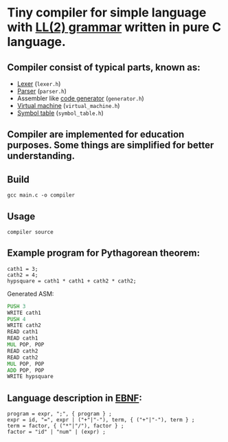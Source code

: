 # Tiny compiler for simple language with [LL(2) grammar](https://en.wikipedia.org/wiki/LL_grammar) written in pure C language. 
## Compiler consist of typical parts, known as:
* [Lexer](https://en.wikipedia.org/wiki/Lexical_analysis) (```lexer.h```)
* [Parser](https://en.wikipedia.org/wiki/Parsing) (```parser.h```)
* Assembler like [code generator](https://en.wikipedia.org/wiki/Code_generation_(compiler)) (```generator.h```)
* [Virtual machine](https://en.wikipedia.org/wiki/Virtual_machine) (```virtual_machine.h```)
* [Symbol table](https://en.wikipedia.org/wiki/Symbol_table) (```symbol_table.h```)
## Compiler are implemented for education purposes. Some things are simplified for better understanding.
## Build
```gcc main.c -o compiler```
## Usage
```compiler source```
## Example program for Pythagorean theorem:
```
cath1 = 3;
cath2 = 4;
hypsquare = cath1 * cath1 + cath2 * cath2;
```
Generated ASM:
```asm
PUSH 3
WRITE cath1
PUSH 4
WRITE cath2
READ cath1
READ cath1
MUL POP, POP
READ cath2
READ cath2
MUL POP, POP
ADD POP, POP
WRITE hypsquare
```
## Language description in [EBNF](https://en.wikipedia.org/wiki/Extended_Backus%E2%80%93Naur_form):
```
program = expr, ";", { program } ;
expr = id, "=", expr | ("+"|"-"), term, { ("+"|"-"), term } ;
term = factor, { ("*"|"/"), factor } ;
factor = "id" | "num" | (expr) ;
```

